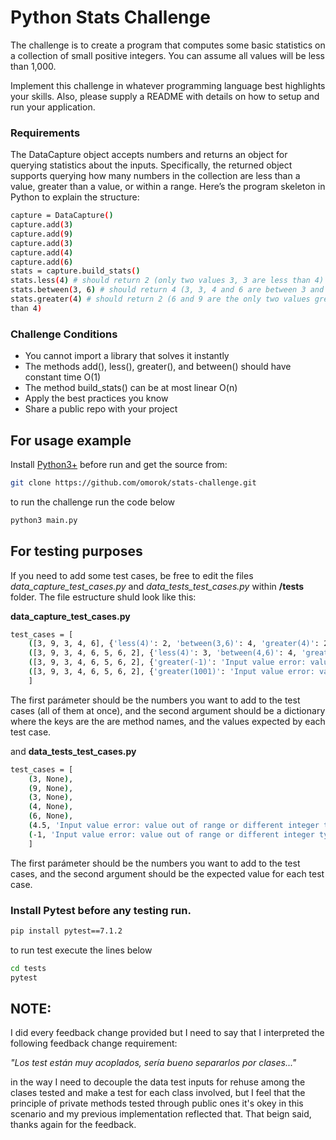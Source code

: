 # Python Stats Challenge

The challenge is to create a program that computes some basic statistics on a collection of small positive integers. You can assume all values will be less than 1,000.

Implement this challenge in whatever programming language
best highlights your skills. Also, please supply a README with
details on how to setup and run your application.

### Requirements

The DataCapture object accepts numbers and returns an object for querying
statistics about the inputs. Specifically, the returned object supports
querying how many numbers in the collection are less than a value, greater
than a value, or within a range.
Here’s the program skeleton in Python to explain the structure:
```sh
capture = DataCapture()
capture.add(3)
capture.add(9)
capture.add(3)
capture.add(4)
capture.add(6)
stats = capture.build_stats()
stats.less(4) # should return 2 (only two values 3, 3 are less than 4)
stats.between(3, 6) # should return 4 (3, 3, 4 and 6 are between 3 and 6)
stats.greater(4) # should return 2 (6 and 9 are the only two values greater
than 4)
```


### Challenge Conditions
* You cannot import a library that solves it instantly
* The methods add(), less(), greater(), and between() should have
constant time O(1)
* The method build_stats() can be at most linear O(n)
* Apply the best practices you know
* Share a public repo with your project



## For usage example

Install [Python3+](https://www.python.org/) before run and get the source from:


```sh
git clone https://github.com/omorok/stats-challenge.git
```

to run the challenge run the code below
```sh
python3 main.py
```

## For testing purposes
If you need to add some test cases, be free to edit the files *data_capture_test_cases.py* and *data_tests_test_cases.py* within **/tests** folder.
The file estructure shuld look like this:

**data_capture_test_cases.py**
```sh
test_cases = [
    ([3, 9, 3, 4, 6], {'less(4)': 2, 'between(3,6)': 4, 'greater(4)': 2}),
    ([3, 9, 3, 4, 6, 5, 6, 2], {'less(4)': 3, 'between(4,6)': 4, 'greater(4)': 4}),
    ([3, 9, 3, 4, 6, 5, 6, 2], {'greater(-1)': 'Input value error: value out of range or different integer type.'}),
    ([3, 9, 3, 4, 6, 5, 6, 2], {'greater(1001)': 'Input value error: value out of range or different integer type.'})
    ]
```
The first parámeter should be the numbers you want to add to the test cases (all of them at once), and the second argument should be a dictionary where the keys are the are method names, and the values expected by each test case.

and
**data_tests_test_cases.py**
```sh
test_cases = [
    (3, None),
    (9, None),
    (3, None),
    (4, None),
    (6, None),
    (4.5, 'Input value error: value out of range or different integer type.'),
    (-1, 'Input value error: value out of range or different integer type.')
    ]
```
The first parámeter should be the numbers you want to add to the test cases, and the second argument should be the expected value for each test case.

### Install Pytest before any testing run. 
```sh
pip install pytest==7.1.2
```
to run test execute the lines below

```sh
cd tests
pytest
```

## NOTE:
I did every feedback change provided but I need to say that I interpreted the following feedback change requirement:

*"Los test están muy acoplados, sería bueno separarlos por clases..."*

in the way I need to decouple the data test inputs for rehuse among the clases tested and make a test for each class involved, but I feel that the principle of private methods tested through public ones it's okey in this scenario and my previous implementation reflected that. That beign said, thanks again for the feedback.

